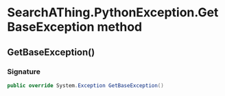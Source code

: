 # SearchAThing.PythonException.GetBaseException method
## GetBaseException()
### Signature
```csharp
public override System.Exception GetBaseException()
```
